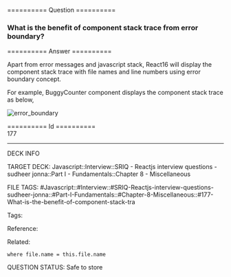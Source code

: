 ========== Question ==========  

### What is the benefit of component stack trace from error boundary?  

========== Answer ==========  

Apart from error messages and javascript stack, React16 will display the component stack trace with file names and line numbers using error boundary concept.

For example, BuggyCounter component displays the component stack trace as below,

![error_boundary](../../../../images/error_boundary.png)

========== Id ==========  
177

---

DECK INFO

TARGET DECK: Javascript::Interview::SRIQ - Reactjs interview questions - sudheer jonna::Part I - Fundamentals::Chapter 8 - Miscellaneous

FILE TAGS: #Javascript::#Interview::#SRIQ-Reactjs-interview-questions-sudheer-jonna::#Part-I-Fundamentals::#Chapter-8-Miscellaneous::#177-What-is-the-benefit-of-component-stack-tra

Tags:

Reference:

Related:

```dataview
where file.name = this.file.name
```

QUESTION STATUS: Safe to store
